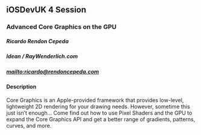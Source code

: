 ## iOSDevUK 4 Session

### Advanced Core Graphics on the GPU

##### Ricardo Rendon Cepeda

##### Idean / RayWenderlich.com

##### <mailto:ricardo@rendoncepeda.com>

#### Description
Core Graphics is an Apple-provided framework that provides low-level, lightweight 2D rendering for your drawing needs. However, sometime this just isn’t enough… Come find out how to use Pixel Shaders and the GPU to expand the Core Graphics API and get a better range of gradients, patterns, curves, and more.